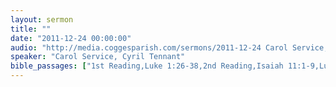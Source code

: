 ```yaml
---
layout: sermon
title: ""
date: "2011-12-24 00:00:00"
audio: "http://media.coggesparish.com/sermons/2011-12-24 Carol Service, Cyril Tennant.mp3"
speaker: "Carol Service, Cyril Tennant"
bible_passages: ["1st Reading,Luke 1:26-38,2nd Reading,Isaiah 11:1-9,Luke 2:1-7,3rd Reading,Luke 2:8-16,4th Reading,Isaiah 9:2, 6-7, 49:6,Matthew 2:1-12,5th Reading,Isaiah 53:1-5,6th Reading,John 1:1-14"]
---
```

